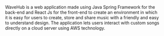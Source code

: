 WaveHub is a web application made using Java Spring Framework for the back-end and React Js for the front-end to create an environment in which it is easy for users to create, store and share music with a friendly and easy to understand design. The application lets users interact with custom songs directly on a cloud server using AWS technology.
